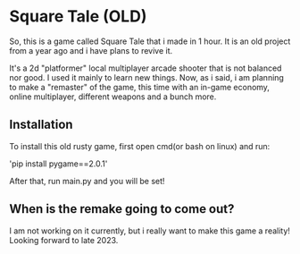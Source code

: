 # Square Tale (OLD)

So, this is a game called Square Tale that i made in 1 hour. It is an old project from a year ago and i have plans to revive it.

It's a 2d "platformer" local multiplayer arcade shooter that is not balanced nor good. I used it mainly to learn new things. Now, as i said, i am planning
to make a "remaster" of the game, this time with an in-game economy, online multiplayer, different weapons and a bunch more.

## Installation

To install this old rusty game, first open cmd(or bash on linux) and run:

'pip install pygame==2.0.1'

After that, run main.py and you will be set!

## When is the remake going to come out?

I am not working on it currently, but i really want to make this game a reality!
Looking forward to late 2023.

